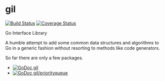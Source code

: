 gil
===

[![Build Status](https://travis-ci.org/joshuarubin/gil.svg?branch=master)](https://travis-ci.org/joshuarubin/gil) [![Coverage Status](https://coveralls.io/repos/joshuarubin/gil/badge.png?branch=master)](https://coveralls.io/r/joshuarubin/gil?branch=master)

Go Interface Library

A humble attempt to add some common data structures and algorithms to Go in a generic fashion without resorting to methods like code generators.

So far there are only a few packages.

- [![GoDoc](https://godoc.org/github.com/joshuarubin/gil?status.png) gil](https://godoc.org/github.com/joshuarubin/gil)
- [![GoDoc](https://godoc.org/github.com/joshuarubin/gil/priorityqueue?status.png) gil/priorityqueue](http://godoc.org/github.com/joshuarubin/gil/priorityqueue)

